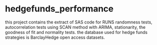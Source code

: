 # hedgefunds_performance
this project contains the extract of SAS code for RUNS randomness tests, autocorrelation tests using SCAN method with ARIMA, stationarity, the goodness of fit and normality tests.
the database used for hedge funds strategies is BarclayHedge open access datasets.
